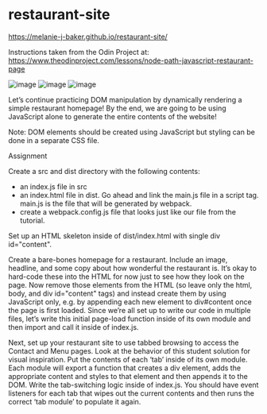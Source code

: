 # restaurant-site

https://melanie-j-baker.github.io/restaurant-site/

Instructions taken from the Odin Project at: https://www.theodinproject.com/lessons/node-path-javascript-restaurant-page

![image](https://github.com/Melanie-J-Baker/restaurant-site/assets/104843873/d4ed34f7-c188-4c62-b9f1-b541ab9fe8a2)
![image](https://github.com/Melanie-J-Baker/restaurant-site/assets/104843873/e0ddb226-681c-4fca-8dda-069a0f5ae006)
![image](https://github.com/Melanie-J-Baker/restaurant-site/assets/104843873/77dc5233-5a9d-40ac-8d71-fa0173b0ca84)

Let’s continue practicing DOM manipulation by dynamically rendering a simple restaurant homepage! By the end, we are going to be using JavaScript alone to generate the entire contents of the website!

Note: DOM elements should be created using JavaScript but styling can be done in a separate CSS file.

Assignment

Create a src and dist directory with the following contents:
- an index.js file in src
- an index.html file in dist. Go ahead and link the main.js file in a script tag. main.js is the file that will be generated by webpack.
- create a webpack.config.js file that looks just like our file from the tutorial.

Set up an HTML skeleton inside of dist/index.html with single div id="content".

Create a bare-bones homepage for a restaurant. Include an image, headline, and some copy about how wonderful the restaurant is. It’s okay to hard-code these into the HTML for now just to see how they look on the page. Now remove those elements from the HTML (so leave only the html, body, and div id="content" tags) and instead create them by using JavaScript only, e.g. by appending each new element to div#content once the page is first loaded. Since we’re all set up to write our code in multiple files, let’s write this initial page-load function inside of its own module and then import and call it inside of index.js.

Next, set up your restaurant site to use tabbed browsing to access the Contact and Menu pages. Look at the behavior of this student solution for visual inspiration. Put the contents of each ‘tab’ inside of its own module. Each module will export a function that creates a div element, adds the appropriate content and styles to that element and then appends it to the DOM. Write the tab-switching logic inside of index.js. You should have event listeners for each tab that wipes out the current contents and then runs the correct ‘tab module’ to populate it again.
